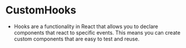 # CustomHooks 

* Hooks are a functionality in React that allows you to declare components that react to specific events. This means you can create custom components that are easy to test and reuse.